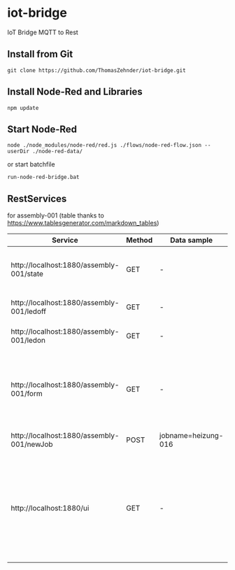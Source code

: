 # iot-bridge
IoT Bridge MQTT to Rest

## Install from Git
    git clone https://github.com/ThomasZehnder/iot-bridge.git

## Install Node-Red and Libraries   
    npm update


##  Start Node-Red

    node ./node_modules/node-red/red.js ./flows/node-red-flow.json --userDir ./node-red-data/

or start batchfile

    run-node-red-bridge.bat

## RestServices
for assembly-001 (table thanks to https://www.tablesgenerator.com/markdown_tables)

| Service                                   | Method | Data sample         | Sample Response                                                                               | Description                                                                                                                            |
|-------------------------------------------|--------|---------------------|-----------------------------------------------------------------------------------------------|----------------------------------------------------------------------------------------------------------------------------------------|
| http://localhost:1880/assembly-001/state  | GET    | -                   | {"state":"start", "actionCounter": 3, "timeStamp": "xyz", "jobname":"heizung-016","led":true} |                                                                                                                                        |
| http://localhost:1880/assembly-001/ledoff | GET    | -                   |                                                                                               | does only switch off the led                                                                                                           |
| http://localhost:1880/assembly-001/ledon  | GET    | -                   |                                                                                               | does only switch on the led                                                                                                            |
|                                           |        |                     |                                                                                               |                                                                                                                                        |
| http://localhost:1880/assembly-001/form   | GET    | -                   | (HTML of form) #                                                                              | In the dark gray area the actual status is showed.  Based on GET-polling "./assembly-001/state                                         |
| http://localhost:1880/assembly-001/newJob | POST   | jobname=heizung-016 |                                                                                               | set new jobname and start process                                                                                                      |
| http://localhost:1880/ui                  | GET    | -                   | #                                                                                             | Get Test Interface for Bridge and Assembly-001  Every Buttonclick on Job will increment the action counter and adjusts the time stamp. |
